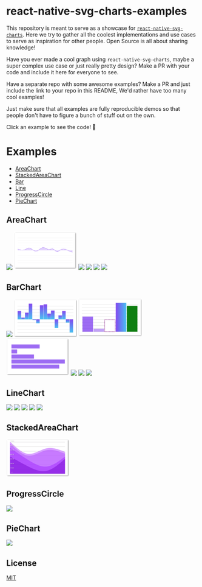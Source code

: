 # react-native-svg-charts-examples

This repository is meant to serve as a showcase for [`react-native-svg-charts`](https://github.com/JesperLekland/react-native-svg-charts).
Here we try to gather all the coolest implementations and use cases to serve as inspiration for other people. Open Source is all about sharing knowledge!

Have you ever made a cool graph using `react-native-svg-charts`, maybe a super complex use case or just really pretty design?
Make a PR with your code and include it here for everyone to see. 

Have a separate repo with some awesome examples? Make a PR and just include the link to your repo in this README, We'd rather have too many cool examples!

Just make sure that all examples are fully reproducible demos so that people don't have to figure a bunch of stuff out on the own.

Click an example to see the code! 💪

# Examples

* [AreaChart](#areachart)
* [StackedAreaChart](#stackedareachart)
* [Bar](#bar)
* [Line](#linechart)
* [ProgressCircle](#progresscircle)
* [PieChart](#piechart)

## AreaChart
[<img src="https://raw.githubusercontent.com/jesperlekland/react-native-svg-charts-examples/master/screenshots/area-chart.png" width=33% />](./storybook/stories/area-chart/with-line.js)
[<img src="https://raw.githubusercontent.com/jesperlekland/react-native-svg-charts-examples/master/screenshots/grid-min-max.png" width=33% />](./storybook/stories/grid-min-max.js)
[<img src="https://raw.githubusercontent.com/jesperlekland/react-native-svg-charts-examples/master/screenshots/gradient.png" width=33% />](./storybook/stories/area-chart/with-gradient.js)
[<img src="https://raw.githubusercontent.com/jesperlekland/react-native-svg-charts-examples/master/screenshots/partial-chart-area.png" width=33% />](./storybook/stories/partial-chart/area-chart.js)
[<img src="https://raw.githubusercontent.com/jesperlekland/react-native-svg-charts-examples/master/screenshots/layered-charts.png" width=33% />](./storybook/stories/layered-charts.js)
[<img src="https://raw.githubusercontent.com/jesperlekland/react-native-svg-charts-examples/master/screenshots/scale-time.png" width=33% />](./storybook/stories/x-axis/scale-time.js)

## BarChart

[<img src="https://raw.githubusercontent.com/jesperlekland/react-native-svg-charts-examples/master/screenshots/grouped-bar-chart.png" width=33% />](./storybook/stories/bar-chart/with-multiple-data-sets.js)
[<img src="https://raw.githubusercontent.com/jesperlekland/react-native-svg-charts-examples/master/screenshots/gradient-bar.png" width=33% />](./storybook/stories/bar-chart/with-gradient.js)
[<img src="https://raw.githubusercontent.com/jesperlekland/react-native-svg-charts-examples/master/screenshots/bar-with-different-bars.png" width=33% />](./storybook/stories/bar-chart/with-different-bars.js)
[<img src="https://raw.githubusercontent.com/jesperlekland/react-native-svg-charts-examples/master/screenshots/bar-horizontal.png" width=33% />](./storybook/stories/bar-chart/horizontal.js)
[<img src="https://raw.githubusercontent.com/jesperlekland/react-native-svg-charts-examples/master/screenshots/bar-horizontal-with-axis.png" width=33% />](./storybook/stories/bar-chart/horizontal-with-axis.js)
[<img src="https://raw.githubusercontent.com/jesperlekland/react-native-svg-charts-examples/master/screenshots/bar-horizontal-with-labels.png" width=33% />](./storybook/stories/bar-chart/horizontal-with-labels.js)
[<img src="https://raw.githubusercontent.com/jesperlekland/react-native-svg-charts-examples/master/screenshots/scale-band.png" width=33% />](./storybook/stories/x-axis/scale-band.js)

## LineChart

[<img src="https://raw.githubusercontent.com/jesperlekland/react-native-svg-charts-examples/master/screenshots/line-chart.png" width=33% />](./storybook/stories/line-chart/with-shadow.js)
[<img src="https://raw.githubusercontent.com/jesperlekland/react-native-svg-charts-examples/master/screenshots/gradient-line.png" width=33% />](./storybook/stories/line-chart/with-gradient.js)
[<img src="https://raw.githubusercontent.com/jesperlekland/react-native-svg-charts-examples/master/screenshots/partial-chart-line.png" width=33% />](./storybook/stories/partial-chart/line-chart.js)
[<img src="https://raw.githubusercontent.com/jesperlekland/react-native-svg-charts-examples/master/screenshots/custom-grid.png" width=33% />](./storybook/stories/custom-grid.js)
[<img src="https://raw.githubusercontent.com/jesperlekland/react-native-svg-charts-examples/master/screenshots/extras.png" width=33% />](./storybook/stories/extras.js)

## StackedAreaChart

[<img src="https://raw.githubusercontent.com/jesperlekland/react-native-svg-charts-examples/master/screenshots/area-stack-with-y-axis.png" width=33% />](./storybook/stories/area-stack/with-y-axis)

## ProgressCircle

[<img src="https://raw.githubusercontent.com/jesperlekland/react-native-svg-charts-examples/master/screenshots/progress-gauge.png" width=33% />](./storybook/stories/progress-gauge/index.js)

## PieChart

[<img src="https://raw.githubusercontent.com/jesperlekland/react-native-svg-charts-examples/master/screenshots/pie-chart-with-labels.png" width=33% />](./storybook/stories/pie-chart/with-labels)



## License
[MIT](./LICENSE)
